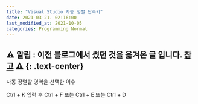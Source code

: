 ```yaml
---
title: "Visual Studio 자동 정렬 단축키"
date: 2021-03-21. 02:16:00
last_modified_at: 2021-10-05
categories: Programming Normal
---
```

⚠ **알림** : 이전 블로그에서 썼던 것을 옮겨온 글 입니다. [참고](https://ttmdacl.github.io/log/diary/hello-blog/) ⚠
{: .text-center}
---
자동 정렬할 영역을 선택한 이후

Ctrl + K 입력 후 Ctrl + F 또는 Ctrl + E 또는 Ctrl + D